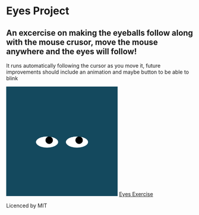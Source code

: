 # Eyes Project
## An excercise on making the eyeballs follow along with the mouse crusor, move the mouse anywhere and the eyes will follow!
It runs automatically following the cursor as you move it, future improvements should include an animation and maybe button to be able to blink

<img src= "eyes.png" width='300'>
<a href="https://bermudaog.github.io/eyes/"> Eyes Exercise </a>

Licenced by MIT
